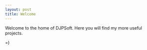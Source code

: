 ```yaml
---
layout: post
title: Welcome
---
```


Welcome to the home of DJPSoft. Here you will find my more useful projects.

=)

